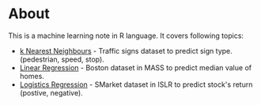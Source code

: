 # About
This is a machine learning note in R language. It covers following topics:
* [k Nearest Neighbours](https://github.com/woo-chia-wei/r-machine-learning/blob/master/k-nearest-neighbours.ipynb) - Traffic signs dataset to predict sign type. (pedestrian, speed, stop).
* [Linear Regression](https://github.com/woo-chia-wei/r-machine-learning/blob/master/linear-regression.ipynb) - Boston dataset in MASS to predict median value of homes.
* [Logistics Regression](https://github.com/woo-chia-wei/r-machine-learning/blob/master/logistics-regression.ipynb) - SMarket dataset in ISLR to predict stock's return (postive, negative).
